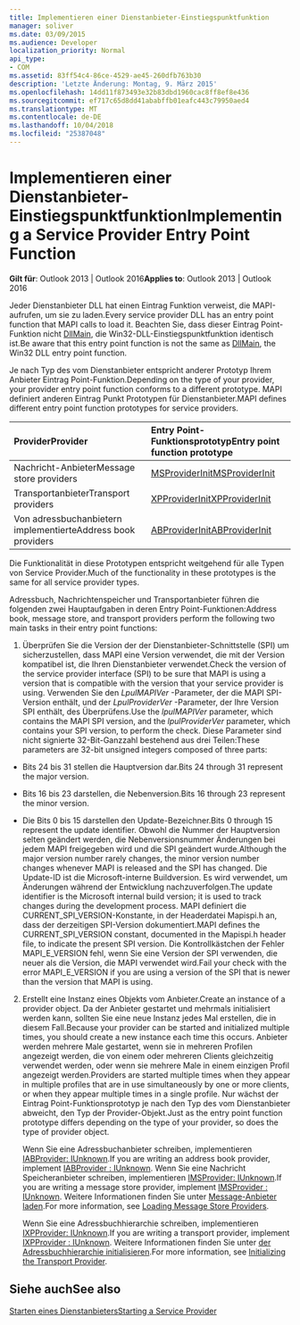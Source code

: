 ```yaml
---
title: Implementieren einer Dienstanbieter-Einstiegspunktfunktion
manager: soliver
ms.date: 03/09/2015
ms.audience: Developer
localization_priority: Normal
api_type:
- COM
ms.assetid: 83ff54c4-86ce-4529-ae45-260dfb763b30
description: 'Letzte Änderung: Montag, 9. März 2015'
ms.openlocfilehash: 14dd11f873493e32b83dbd1960cac8ff8ef8e436
ms.sourcegitcommit: ef717c65d8dd41ababffb01eafc443c79950aed4
ms.translationtype: MT
ms.contentlocale: de-DE
ms.lasthandoff: 10/04/2018
ms.locfileid: "25387048"
---
```

# <a name="implementing-a-service-provider-entry-point-function"></a><span data-ttu-id="acaeb-103">Implementieren einer Dienstanbieter-Einstiegspunktfunktion</span><span class="sxs-lookup"><span data-stu-id="acaeb-103">Implementing a Service Provider Entry Point Function</span></span>

  
  
<span data-ttu-id="acaeb-104">**Gilt für**: Outlook 2013 | Outlook 2016</span><span class="sxs-lookup"><span data-stu-id="acaeb-104">**Applies to**: Outlook 2013 | Outlook 2016</span></span> 
  
<span data-ttu-id="acaeb-105">Jeder Dienstanbieter DLL hat einen Eintrag Funktion verweist, die MAPI-aufrufen, um sie zu laden.</span><span class="sxs-lookup"><span data-stu-id="acaeb-105">Every service provider DLL has an entry point function that MAPI calls to load it.</span></span> <span data-ttu-id="acaeb-106">Beachten Sie, dass dieser Eintrag Point-Funktion nicht [DllMain](https://msdn.microsoft.com/library/ms682583.aspx), die Win32-DLL-Einstiegspunktfunktion identisch ist.</span><span class="sxs-lookup"><span data-stu-id="acaeb-106">Be aware that this entry point function is not the same as [DllMain](https://msdn.microsoft.com/library/ms682583.aspx), the Win32 DLL entry point function.</span></span>
  
<span data-ttu-id="acaeb-107">Je nach Typ des vom Dienstanbieter entspricht anderer Prototyp Ihrem Anbieter Eintrag Point-Funktion.</span><span class="sxs-lookup"><span data-stu-id="acaeb-107">Depending on the type of your provider, your provider entry point function conforms to a different prototype.</span></span> <span data-ttu-id="acaeb-108">MAPI definiert anderen Eintrag Punkt Prototypen für Dienstanbieter.</span><span class="sxs-lookup"><span data-stu-id="acaeb-108">MAPI defines different entry point function prototypes for service providers.</span></span>
  
|<span data-ttu-id="acaeb-109">**Provider**</span><span class="sxs-lookup"><span data-stu-id="acaeb-109">**Provider**</span></span>|<span data-ttu-id="acaeb-110">**Entry Point-Funktionsprototyp**</span><span class="sxs-lookup"><span data-stu-id="acaeb-110">**Entry point function prototype**</span></span>|
|:-----|:-----|
|<span data-ttu-id="acaeb-111">Nachricht-Anbieter</span><span class="sxs-lookup"><span data-stu-id="acaeb-111">Message store providers</span></span>  <br/> |[<span data-ttu-id="acaeb-112">MSProviderInit</span><span class="sxs-lookup"><span data-stu-id="acaeb-112">MSProviderInit</span></span>](msproviderinit.md) <br/> |
|<span data-ttu-id="acaeb-113">Transportanbieter</span><span class="sxs-lookup"><span data-stu-id="acaeb-113">Transport providers</span></span>  <br/> |[<span data-ttu-id="acaeb-114">XPProviderInit</span><span class="sxs-lookup"><span data-stu-id="acaeb-114">XPProviderInit</span></span>](xpproviderinit.md) <br/> |
|<span data-ttu-id="acaeb-115">Von adressbuchanbietern implementierte</span><span class="sxs-lookup"><span data-stu-id="acaeb-115">Address book providers</span></span>  <br/> |[<span data-ttu-id="acaeb-116">ABProviderInit</span><span class="sxs-lookup"><span data-stu-id="acaeb-116">ABProviderInit</span></span>](abproviderinit.md) <br/> |
   
<span data-ttu-id="acaeb-117">Die Funktionalität in diese Prototypen entspricht weitgehend für alle Typen von Service Provider.</span><span class="sxs-lookup"><span data-stu-id="acaeb-117">Much of the functionality in these prototypes is the same for all service provider types.</span></span> 
  
<span data-ttu-id="acaeb-118">Adressbuch, Nachrichtenspeicher und Transportanbieter führen die folgenden zwei Hauptaufgaben in deren Entry Point-Funktionen:</span><span class="sxs-lookup"><span data-stu-id="acaeb-118">Address book, message store, and transport providers perform the following two main tasks in their entry point functions:</span></span>
  
1. <span data-ttu-id="acaeb-119">Überprüfen Sie die Version der der Dienstanbieter-Schnittstelle (SPI) um sicherzustellen, dass MAPI eine Version verwendet, die mit der Version kompatibel ist, die Ihren Dienstanbieter verwendet.</span><span class="sxs-lookup"><span data-stu-id="acaeb-119">Check the version of the service provider interface (SPI) to be sure that MAPI is using a version that is compatible with the version that your service provider is using.</span></span> <span data-ttu-id="acaeb-120">Verwenden Sie den _LpulMAPIVer_ -Parameter, der die MAPI SPI-Version enthält, und der _LpulProviderVer_ -Parameter, der Ihre Version SPI enthält, des Überprüfens.</span><span class="sxs-lookup"><span data-stu-id="acaeb-120">Use the  _lpulMAPIVer_ parameter, which contains the MAPI SPI version, and the  _lpulProviderVer_ parameter, which contains your SPI version, to perform the check.</span></span> <span data-ttu-id="acaeb-121">Diese Parameter sind nicht signierte 32-Bit-Ganzzahl bestehend aus drei Teilen:</span><span class="sxs-lookup"><span data-stu-id="acaeb-121">These parameters are 32-bit unsigned integers composed of three parts:</span></span> 
    
  - <span data-ttu-id="acaeb-122">Bits 24 bis 31 stellen die Hauptversion dar.</span><span class="sxs-lookup"><span data-stu-id="acaeb-122">Bits 24 through 31 represent the major version.</span></span>
    
  - <span data-ttu-id="acaeb-123">Bits 16 bis 23 darstellen, die Nebenversion.</span><span class="sxs-lookup"><span data-stu-id="acaeb-123">Bits 16 through 23 represent the minor version.</span></span>
    
  - <span data-ttu-id="acaeb-124">Die Bits 0 bis 15 darstellen den Update-Bezeichner.</span><span class="sxs-lookup"><span data-stu-id="acaeb-124">Bits 0 through 15 represent the update identifier.</span></span> <span data-ttu-id="acaeb-125">Obwohl die Nummer der Hauptversion selten geändert werden, die Nebenversionsnummer Änderungen bei jedem MAPI freigegeben wird und die SPI geändert wurde.</span><span class="sxs-lookup"><span data-stu-id="acaeb-125">Although the major version number rarely changes, the minor version number changes whenever MAPI is released and the SPI has changed.</span></span> <span data-ttu-id="acaeb-126">Die Update-ID ist die Microsoft-interne Buildversion. Es wird verwendet, um Änderungen während der Entwicklung nachzuverfolgen.</span><span class="sxs-lookup"><span data-stu-id="acaeb-126">The update identifier is the Microsoft internal build version; it is used to track changes during the development process.</span></span> <span data-ttu-id="acaeb-127">MAPI definiert die CURRENT_SPI_VERSION-Konstante, in der Headerdatei Mapispi.h an, dass der derzeitigen SPI-Version dokumentiert.</span><span class="sxs-lookup"><span data-stu-id="acaeb-127">MAPI defines the CURRENT_SPI_VERSION constant, documented in the Mapispi.h header file, to indicate the present SPI version.</span></span> <span data-ttu-id="acaeb-128">Die Kontrollkästchen der Fehler MAPI_E_VERSION fehl, wenn Sie eine Version der SPI verwenden, die neuer als die Version, die MAPI verwendet wird.</span><span class="sxs-lookup"><span data-stu-id="acaeb-128">Fail your check with the error MAPI_E_VERSION if you are using a version of the SPI that is newer than the version that MAPI is using.</span></span>
    
2. <span data-ttu-id="acaeb-129">Erstellt eine Instanz eines Objekts vom Anbieter.</span><span class="sxs-lookup"><span data-stu-id="acaeb-129">Create an instance of a provider object.</span></span> <span data-ttu-id="acaeb-130">Da der Anbieter gestartet und mehrmals initialisiert werden kann, sollten Sie eine neue Instanz jedes Mal erstellen, die in diesem Fall.</span><span class="sxs-lookup"><span data-stu-id="acaeb-130">Because your provider can be started and initialized multiple times, you should create a new instance each time this occurs.</span></span> <span data-ttu-id="acaeb-131">Anbieter werden mehrere Male gestartet, wenn sie in mehreren Profilen angezeigt werden, die von einem oder mehreren Clients gleichzeitig verwendet werden, oder wenn sie mehrere Male in einem einzigen Profil angezeigt werden.</span><span class="sxs-lookup"><span data-stu-id="acaeb-131">Providers are started multiple times when they appear in multiple profiles that are in use simultaneously by one or more clients, or when they appear multiple times in a single profile.</span></span> <span data-ttu-id="acaeb-132">Nur wächst der Eintrag Point-Funktionsprototyp je nach den Typ des vom Dienstanbieter abweicht, den Typ der Provider-Objekt.</span><span class="sxs-lookup"><span data-stu-id="acaeb-132">Just as the entry point function prototype differs depending on the type of your provider, so does the type of provider object.</span></span> 
    
    <span data-ttu-id="acaeb-133">Wenn Sie eine Adressbuchanbieter schreiben, implementieren [IABProvider: IUnknown](iabprovideriunknown.md).</span><span class="sxs-lookup"><span data-stu-id="acaeb-133">If you are writing an address book provider, implement [IABProvider : IUnknown](iabprovideriunknown.md).</span></span> <span data-ttu-id="acaeb-134">Wenn Sie eine Nachricht Speicheranbieter schreiben, implementieren [IMSProvider: IUnknown](imsprovideriunknown.md).</span><span class="sxs-lookup"><span data-stu-id="acaeb-134">If you are writing a message store provider, implement [IMSProvider : IUnknown](imsprovideriunknown.md).</span></span> <span data-ttu-id="acaeb-135">Weitere Informationen finden Sie unter [Message-Anbieter laden](loading-message-store-providers.md).</span><span class="sxs-lookup"><span data-stu-id="acaeb-135">For more information, see [Loading Message Store Providers](loading-message-store-providers.md).</span></span>
    
    <span data-ttu-id="acaeb-136">Wenn Sie eine Adressbuchhierarchie schreiben, implementieren [IXPProvider: IUnknown](ixpprovideriunknown.md).</span><span class="sxs-lookup"><span data-stu-id="acaeb-136">If you are writing a transport provider, implement [IXPProvider : IUnknown](ixpprovideriunknown.md).</span></span> <span data-ttu-id="acaeb-137">Weitere Informationen finden Sie unter [der Adressbuchhierarchie initialisieren](initializing-the-transport-provider.md).</span><span class="sxs-lookup"><span data-stu-id="acaeb-137">For more information, see [Initializing the Transport Provider](initializing-the-transport-provider.md).</span></span>
    
## <a name="see-also"></a><span data-ttu-id="acaeb-138">Siehe auch</span><span class="sxs-lookup"><span data-stu-id="acaeb-138">See also</span></span>



[<span data-ttu-id="acaeb-139">Starten eines Dienstanbieters</span><span class="sxs-lookup"><span data-stu-id="acaeb-139">Starting a Service Provider</span></span>](starting-a-service-provider.md)


